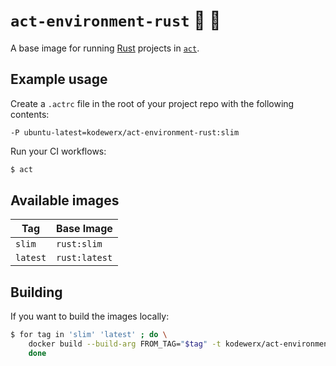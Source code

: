 # `act-environment-rust` :rocket: :crab:

A base image for running [Rust](https://www.rust-lang.org/) projects in [`act`](https://github.com/nektos/act).

## Example usage

Create a `.actrc` file in the root of your project repo with the following contents:

```
-P ubuntu-latest=kodewerx/act-environment-rust:slim
```

Run your CI workflows:

```bash
$ act
```

## Available images

| Tag      | Base Image    |
|----------|---------------|
| `slim`   | `rust:slim`   |
| `latest` | `rust:latest` |

## Building

If you want to build the images locally:

```bash
$ for tag in 'slim' 'latest' ; do \
    docker build --build-arg FROM_TAG="$tag" -t kodewerx/act-environment-rust:"$tag" . ; \
    done
```
